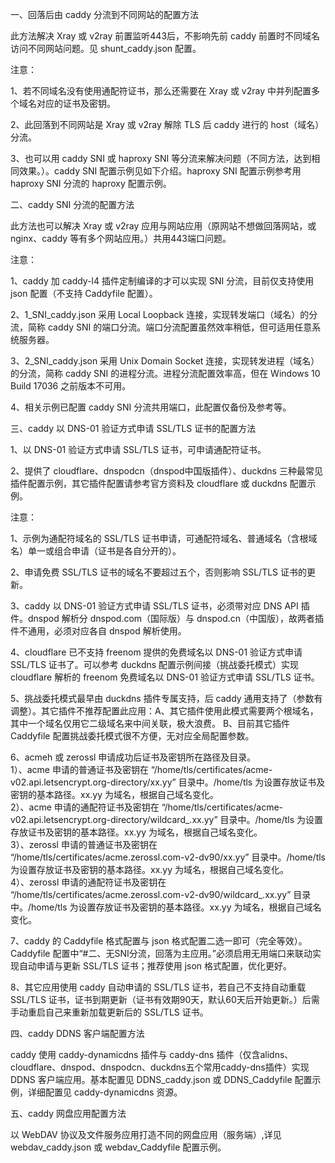 一、回落后由 caddy 分流到不同网站的配置方法

此方法解决 Xray 或 v2ray 前置监听443后，不影响先前 caddy 前置时不同域名访问不同网站问题。见 shunt_caddy.json 配置。

注意：

1、若不同域名没有使用通配符证书，那么还需要在 Xray 或 v2ray 中并列配置多个域名对应的证书及密钥。

2、此回落到不同网站是 Xray 或 v2ray 解除 TLS 后 caddy 进行的 host（域名）分流。

3、也可以用 caddy SNI 或 haproxy SNI 等分流来解决问题（不同方法，达到相同效果。）。caddy SNI 配置示例见如下介绍。haproxy SNI 配置示例参考用 haproxy SNI 分流的 haproxy 配置示例。

二、caddy SNI 分流的配置方法

此方法也可以解决 Xray 或 v2ray 应用与网站应用（原网站不想做回落网站，或 nginx、caddy 等有多个网站应用。）共用443端口问题。

注意：

1、caddy 加 caddy-l4 插件定制编译的才可以实现 SNI 分流，目前仅支持使用 json 配置（不支持 Caddyfile 配置）。

2、1_SNI_caddy.json 采用 Local Loopback 连接，实现转发端口（域名）的分流，简称 caddy SNI 的端口分流。端口分流配置虽然效率稍低，但可适用任意系统服务器。

3、2_SNI_caddy.json 采用 Unix Domain Socket 连接，实现转发进程（域名）的分流，简称 caddy SNI 的进程分流。进程分流配置效率高，但在 Windows 10 Build 17036 之前版本不可用。

4、相关示例已配置 caddy SNI 分流共用端口，此配置仅备份及参考等。

三、caddy 以 DNS-01 验证方式申请 SSL/TLS 证书的配置方法

1、以 DNS-01 验证方式申请 SSL/TLS 证书，可申请通配符证书。

2、提供了 cloudflare、dnspodcn（dnspod中国版插件）、duckdns 三种最常见插件配置示例，其它插件配置请参考官方资料及 cloudflare 或 duckdns 配置示例。

注意：

1、示例为通配符域名的 SSL/TLS 证书申请，可通配符域名、普通域名（含根域名）单一或组合申请（证书是各自分开的）。

2、申请免费 SSL/TLS 证书的域名不要超过五个，否则影响 SSL/TLS 证书的更新。

3、caddy 以 DNS-01 验证方式申请 SSL/TLS 证书，必须带对应 DNS API 插件。dnspod 解析分 dnspod.com（国际版）与 dnspod.cn（中国版），故两者插件不通用，必须对应各自 dnspod 解析使用。

4、cloudflare 已不支持 freenom 提供的免费域名以 DNS-01 验证方式申请 SSL/TLS 证书了。可以参考 duckdns 配置示例间接（挑战委托模式）实现 cloudflare 解析的 freenom 免费域名以 DNS-01 验证方式申请 SSL/TLS 证书。

5、挑战委托模式最早由 duckdns 插件专属支持，后 caddy 通用支持了（参数有调整）。其它插件不推荐配置此应用：A、其它插件使用此模式需要两个根域名，其中一个域名仅用它二级域名来中间关联，极大浪费。 B、目前其它插件 Caddyfile 配置挑战委托模式很不方便，无对应全局配置参数。

6、acmeh 或 zerossl 申请成功后证书及密钥所在路径及目录。  
1）、acme 申请的普通证书及密钥在 “/home/tls/certificates/acme-v02.api.letsencrypt.org-directory/xx.yy” 目录中。/home/tls 为设置存放证书及密钥的基本路径。xx.yy 为域名，根据自己域名变化。  
2）、acme 申请的通配符证书及密钥在 “/home/tls/certificates/acme-v02.api.letsencrypt.org-directory/wildcard_.xx.yy” 目录中。/home/tls 为设置存放证书及密钥的基本路径。xx.yy 为域名，根据自己域名变化。  
3）、zerossl 申请的普通证书及密钥在 “/home/tls/certificates/acme.zerossl.com-v2-dv90/xx.yy” 目录中。/home/tls 为设置存放证书及密钥的基本路径。xx.yy 为域名，根据自己域名变化。  
4）、zerossl 申请的通配符证书及密钥在 “/home/tls/certificates/acme.zerossl.com-v2-dv90/wildcard_.xx.yy” 目录中。/home/tls 为设置存放证书及密钥的基本路径。xx.yy 为域名，根据自己域名变化。

7、caddy 的 Caddyfile 格式配置与 json 格式配置二选一即可（完全等效）。Caddyfile 配置中“#二、无SNI分流，回落为主应用。”必须启用无用端口来联动实现自动申请与更新 SSL/TLS 证书；推荐使用 json 格式配置，优化更好。

8、其它应用使用 caddy 自动申请的 SSL/TLS 证书，若自己不支持自动重载 SSL/TLS 证书，证书到期更新（证书有效期90天，默认60天后开始更新。）后需手动重启自己来重新加载更新后的 SSL/TLS 证书。

四、caddy DDNS 客户端配置方法

caddy 使用 caddy-dynamicdns 插件与 caddy-dns 插件（仅含alidns、cloudflare、dnspod、dnspodcn、duckdns五个常用caddy-dns插件）实现 DDNS 客户端应用。基本配置见 DDNS_caddy.json 或 DDNS_Caddyfile 配置示例，详细配置见 caddy-dynamicdns 资源。

五、caddy 网盘应用配置方法

以 WebDAV 协议及文件服务应用打造不同的网盘应用（服务端）,详见 webdav_caddy.json 或 webdav_Caddyfile 配置示例。
